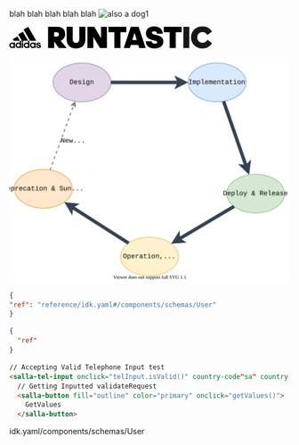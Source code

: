 blah blah blah blah blah
![also a dog1](assets/images/51835552929\_396b75ac7d_o.jpg)

![adidas-runtastic_logo_horizontal_cmyk_black.svg](../assets/images/adidas-runtastic_logo_horizontal_cmyk_black.svg)

![api-lifecycle-alt.svg](../assets/images/api-lifecycle-alt.svg)

```json stupid
{
"ref": "reference/idk.yaml#/components/schemas/User"
}
```

```json jsonSchema
{
  "ref"
}
```

```html
// Accepting Valid Telephone Input test
<salla-tel-input onclick="telInput.isValid()" country-code"sa" country-key="+966" mobile="5555555">
  // Getting Inputted validateRequest
  <salla-button fill="outline" color="primary" onclick="getValues()">
    GetValues
  </salla-button>
```

idk.yaml/components/schemas/User
